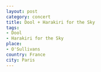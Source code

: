 ```yaml
---
layout: post
category: concert
title: Dool + Harakiri for the Sky
tags: 
- Dool
- Harakiri for the Sky
place: 
- O'Sullivans
country: France
city: Paris
---
```


